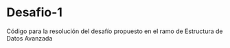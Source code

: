 # Desafio-1
Código para la resolución del desafío propuesto en el ramo de Estructura de Datos Avanzada
